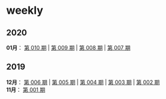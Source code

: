 # weekly

## 2020
**01月**： [第 010 期](docs/wr-010.md) | [第 009 期](docs/wr-009.md) | [第 008 期](docs/wr-008.md) | [第 007 期](docs/wr-007.md)

## 2019
**12月**： [第 006 期](docs/wr-006.md) | [第 005 期](docs/wr-005.md) | [第 004 期](docs/wr-004.md) | [第 003 期](docs/wr-003.md) | [第 002 期](docs/wr-002.md)  
**11月**： [第 001 期](docs/wr-001.md)

